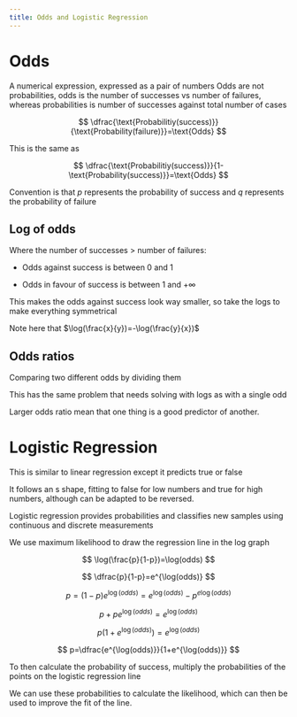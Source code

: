 ```yaml
---
title: Odds and Logistic Regression
---
```


# Odds

<Definition name="Odds">
A numerical expression, expressed as a pair of numbers
</Definition>

<Important>
Odds are not probabilities, odds is the number of successes vs number of failures, whereas probabilities is number of successes against total number of cases
</Important>

$$
\dfrac{\text{Probabilitiy(success)}}{\text{Probability(failure)}}=\text{Odds}
$$

This is the same as

$$
\dfrac{\text{Probabilitiy(success)}}{1-\text{Probability(success)}}=\text{Odds}
$$

Convention is that $p$ represents the probability of success and $q$
represents the probability of failure

## Log of odds

Where the number of successes $>$ number of failures:

- Odds against success is between 0 and 1

- Odds in favour of success is between 1 and $+\infty$

This makes the odds against success look way smaller, so take the logs
to make everything symmetrical

Note here that $\log(\frac{x}{y})=-\log(\frac{y}{x})$

## Odds ratios

<Definition name="Odds Ratio">
Comparing two different odds by dividing them
</Definition>

This has the same problem that needs solving with logs as with a single
odd

Larger odds ratio mean that one thing is a good predictor of another.

# Logistic Regression

This is similar to linear regression except it predicts true or false

It follows an s shape, fitting to false for low numbers and true for
high numbers, although can be adapted to be reversed.

Logistic regression provides probabilities and classifies new samples
using continuous and discrete measurements

We use maximum likelihood to draw the regression line in the log graph

$$
\log(\frac{p}{1-p})=\log(odds)
$$

$$
\dfrac{p}{1-p}=e^{\log(odds)}
$$

$$
p=(1-p)e^{\log(odds)}=e^{\log(odds)}-p^{e\log(odds)}
$$

$$
p+pe^{\log(odds)}=e^{\log(odds)}
$$

$$
p(1+e^{\log(odds)})=e^{\log(odds)}
$$

$$
p=\dfrac{e^{\log(odds)}}{1+e^{\log(odds)}}
$$

To then calculate the
probability of success, multiply the probabilities of the points on the
logistic regression line

We can use these probabilities to calculate the likelihood, which can
then be used to improve the fit of the line.
